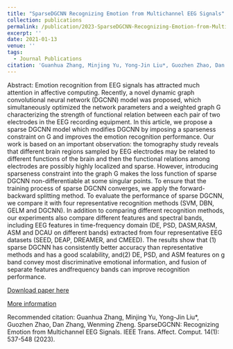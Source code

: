 ```yaml
---
title: "SparseDGCNN Recognizing Emotion from Multichannel EEG Signals"
collection: publications
permalink: /publication/2023-SparseDGCNN-Recognizing-Emotion-from-Multichannel-EEG-Signals
excerpt: ''
date: 2021-01-13
venue: ''
tags:
  - Journal Publications
citation: 'Guanhua Zhang, Minjing Yu, Yong-Jin Liu*, Guozhen Zhao, Dan Zhang, Wenming Zheng. SparseDGCNN: Recognizing Emotion from Multichannel EEG Signals. IEEE Trans. Affect. Comput. 14(1): 537-548 (2023).'
---
```


Abstract: Emotion recognition from EEG signals has attracted much attention in affective computing. Recently, a novel dynamic graph convolutional neural network (DGCNN) model was proposed, which simultaneously optimized the network parameters and a weighted graph G characterizing the strength of functional relation between each pair of two electrodes in the EEG recording equipment. In this article, we propose a sparse DGCNN model which modifies DGCNN by imposing a sparseness constraint on G and improves the emotion recognition performance. Our work is based on an important observation: the tomography study reveals that different brain regions sampled by EEG electrodes may be related to different functions of the brain and then the functional relations among electrodes are possibly highly localized and sparse. However, introducing sparseness constraint into the graph G makes the loss function of sparse DGCNN non-differentiable at some singular points. To ensure that the training process of sparse DGCNN converges, we apply the forward-backward splitting method. To evaluate the performance of sparse DGCNN, we compare it with four representative recognition methods (SVM, DBN, GELM and DGCNN). In addition to comparing different recognition methods, our experiments also compare different features and spectral bands, including EEG features in time-frequency domain (DE, PSD, DASM,RASM, ASM and DCAU on different bands) extracted from four representative EEG datasets (SEED, DEAP, DREAMER, and CMEED). The results show that (1) sparse DGCNN has consistently better accuracy than representative methods and has a good scalability, and(2) DE, PSD, and ASM features on g band convey most discriminative emotional information, and fusion of separate features andfrequency bands can improve recognition performance.



[Download paper here](http://yongjinliu.github.io/files/2023-SparseDGCNN-Recognizing-Emotion-from-Multichannel-EEG-Signals.pdf)


[More information](https://cg.cs.tsinghua.edu.cn/people/~Yongjin/Yongjin.htm)

Recommended citation: Guanhua Zhang, Minjing Yu, Yong-Jin Liu*, Guozhen Zhao, Dan Zhang, Wenming Zheng. SparseDGCNN: Recognizing Emotion from Multichannel EEG Signals. IEEE Trans. Affect. Comput. 14(1): 537-548 (2023).





